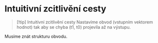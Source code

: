 # Intuitivní zcitlivění cesty
> [!tip] Intuitivní zcitlivění cesty
Nastavíme obvod (vstupním vektorem hodnot) tak aby se chyba (t1, t0) projevila až na výstupu.

Musíme znát strukturu obvodu.